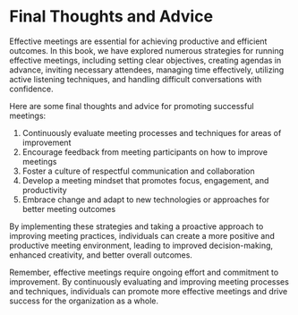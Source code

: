 Final Thoughts and Advice
=================================================

Effective meetings are essential for achieving productive and efficient outcomes. In this book, we have explored numerous strategies for running effective meetings, including setting clear objectives, creating agendas in advance, inviting necessary attendees, managing time effectively, utilizing active listening techniques, and handling difficult conversations with confidence.

Here are some final thoughts and advice for promoting successful meetings:

1. Continuously evaluate meeting processes and techniques for areas of improvement
2. Encourage feedback from meeting participants on how to improve meetings
3. Foster a culture of respectful communication and collaboration
4. Develop a meeting mindset that promotes focus, engagement, and productivity
5. Embrace change and adapt to new technologies or approaches for better meeting outcomes

By implementing these strategies and taking a proactive approach to improving meeting practices, individuals can create a more positive and productive meeting environment, leading to improved decision-making, enhanced creativity, and better overall outcomes.

Remember, effective meetings require ongoing effort and commitment to improvement. By continuously evaluating and improving meeting processes and techniques, individuals can promote more effective meetings and drive success for the organization as a whole.

